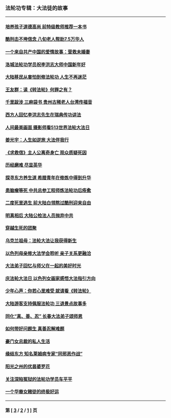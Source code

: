 ### 法轮功专辑：大法徒的故事
---
#### [培养孩子道德高尚 前特级教师推荐一本书](../../pages/nf1147481/n12938640.md?05240430) 
#### [酷刑击不垮信念 八旬老人帮助7.5万华人](../../pages/nf1147481/n12880712.md?05240430) 
#### [一个来自共产中国的爱情故事：营救未婚妻](../../pages/nf1147481/n12778386.md?05240430) 
#### [洛城法轮功学员祝李洪志大师中国新年好](../../pages/nf1147481/n12724685.md?05240430) 
#### [大陆移民从害怕到修法轮功 人生不再迷茫](../../pages/nf1147481/n12414325.md?05240430) 
#### [王友群：读《转法轮》何罪之有？](../../pages/nf1147481/n12408647.md?05240430) 
#### [千里跋涉 三麻袋书 贵州古稀老人台湾传福音](../../pages/nf1147481/n12198750.md?05240430) 
#### [西方人回忆李洪志先生在瑞典传功讲法](../../pages/nf1147481/n12099607.md?05240430) 
#### [人间最美画面 摄影师看513世界法轮大法日](../../pages/nf1147481/n12094118.md?05240430) 
#### [姜光宇：人生如逆旅 大法伴我行](../../pages/nf1147481/n12088664.md?05240430) 
#### [《求救信》主人公离奇身亡 观众质疑死因](../../pages/nf1147481/n11845215.md?05240430) 
#### [历经磨难 尽显英华](../../pages/nf1147481/n11723297.md?05240430) 
#### [探寻东方养生道 希腊青年在修炼中得到升华](../../pages/nf1147481/n11494502.md?05240430) 
#### [患脑瘤等死 中共总参工程师炼法轮功后痊愈](../../pages/nf1147481/n11466682.md?05240430) 
#### [二度死里逃生 前大陆白领熬过酷刑迎来自由](../../pages/nf1147481/n11368594.md?05240430) 
#### [明真相后 大陆公检法人员抛弃中共](../../pages/nf1147481/n11358618.md?05240430) 
#### [穿越生死的团聚](../../pages/nf1147481/n11258922.md?05240430) 
#### [乌克兰祖母：法轮大法让我获得新生](../../pages/nf1147481/n11269457.md?05240430) 
#### [以色列母亲修大法学会聆听 亲子关系更融洽](../../pages/nf1147481/n11268195.md?05240430) 
#### [大法弟子回忆与师父在一起的美好时光](../../pages/nf1147481/n11267759.md?05240430) 
#### [庆法轮大法日 以色列女画家感悟大法指引方向](../../pages/nf1147481/n11267735.md?05240430) 
#### [少年心声：你若心里难受 就请看《转法轮》](../../pages/nf1147481/n11267496.md?05240430) 
#### [大陆游客支持佩服法轮功 三退景点故事多](../../pages/nf1147481/n11267378.md?05240430) 
#### [同化“真、善、忍” 长春大法弟子颂师恩](../../pages/nf1147481/n11266497.md?05240430) 
#### [如何带好问题生 真善忍解难题](../../pages/nf1147481/n11243655.md?05240430) 
#### [豪门女总裁的私人生活](../../pages/nf1147481/n10127794.md?05240430) 
#### [缘结东方 知名莱姆病专家“同邪恶作战”](../../pages/nf1147481/n10682468.md?05240430) 
#### [阳光之州的优昙婆罗花](../../pages/nf1147481/n10546697.md?05240430) 
#### [关注深陷冤狱的法轮功学员车平平](../../pages/nf1147481/n10146883.md?05240430) 
#### [一个华裔女赌徒的终极好运](../../pages/nf1147481/n9147756.md?05240430) 

---
#### 第 [ [3](./3.md?05240430) / [2](./2.md?05240430) / [1](./1.md?05240430) ] 页
